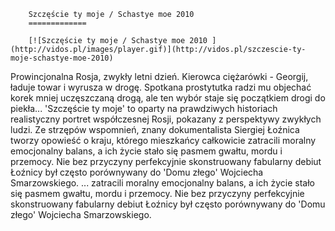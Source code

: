 
        Szczęście ty moje / Schastye moe 2010 
        =============
        
        [![Szczęście ty moje / Schastye moe 2010 ](http://vidos.pl/images/player.gif)](http://vidos.pl/szczescie-ty-moje-schastye-moe-2010)
        
        
 Prowincjonalna Rosja, zwykły letni dzień. Kierowca ciężarówki - Georgij, ładuje towar i wyrusza w drogę. Spotkana prostytutka radzi mu objechać korek mniej uczęszczaną drogą, ale ten wybór staje się początkiem drogi do piekła... 'Szczęście ty moje' to oparty na prawdziwych historiach realistyczny portret współczesnej Rosji, pokazany z perspektywy zwykłych ludzi. Ze strzępów wspomnień, znany dokumentalista Siergiej Łoźnica tworzy opowieść o kraju, którego mieszkańcy całkowicie zatracili moralny emocjonalny balans, a ich życie stało się pasmem gwałtu, mordu i przemocy. Nie bez przyczyny perfekcyjnie skonstruowany fabularny debiut Łoźnicy był często porównywany do 'Domu złego' Wojciecha Smarzowskiego.   ... zatracili moralny emocjonalny balans, a ich życie stało się pasmem gwałtu, mordu i przemocy. Nie bez przyczyny perfekcyjnie skonstruowany fabularny debiut Łoźnicy był często porównywany do 'Domu złego' Wojciecha Smarzowskiego.
    